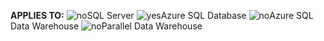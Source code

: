 <Token>**APPLIES TO:** ![no](media/no.png)SQL Server ![yes](media/yes.png)Azure SQL Database ![no](media/no.png)Azure SQL Data Warehouse ![no](media/no.png)Parallel Data Warehouse </Token>

